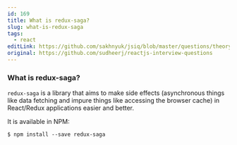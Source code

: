 ```yaml
---
id: 169
title: What is redux-saga?
slug: what-is-redux-saga
tags:
  - react
editLink: https://github.com/sakhnyuk/jsiq/blob/master/questions/theory/react/169.md
original: https://github.com/sudheerj/reactjs-interview-questions
---
```


### What is redux-saga?

`redux-saga` is a library that aims to make side effects (asynchronous things like data fetching and impure things like accessing the browser cache) in React/Redux applications easier and better.

It is available in NPM:

```console
$ npm install --save redux-saga
```